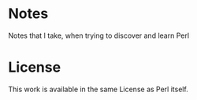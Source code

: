 Notes
=====

Notes that I take, when trying to discover and learn Perl


License
=======

This work is available in the same License as Perl itself.